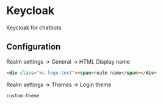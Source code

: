 # Keycloak

Keycloak for chatbots

## Configuration

Realm settings -> General -> HTML Display name

```html
<div class="kc-logo-text"><span>realm name</span></div>
```

Realm settings -> Themes -> Login theme

```html
custom-theme
```
